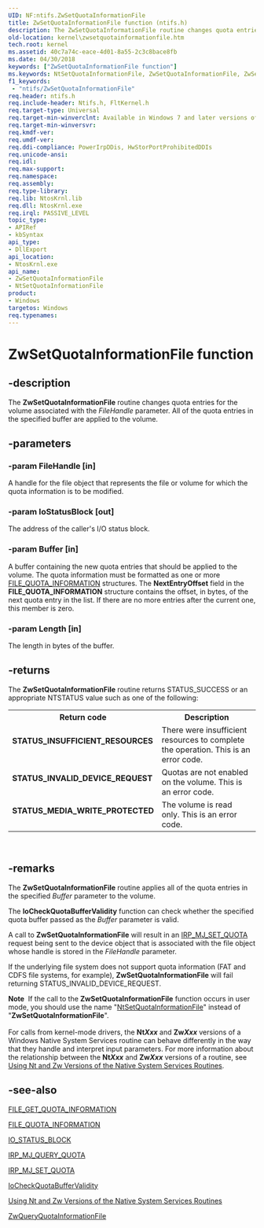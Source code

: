 ```yaml
---
UID: NF:ntifs.ZwSetQuotaInformationFile
title: ZwSetQuotaInformationFile function (ntifs.h)
description: The ZwSetQuotaInformationFile routine changes quota entries for the volume associated with the FileHandle parameter. All of the quota entries in the specified buffer are applied to the volume.
old-location: kernel\zwsetquotainformationfile.htm
tech.root: kernel
ms.assetid: 40c7a74c-eace-4d01-8a55-2c3c8bace8fb
ms.date: 04/30/2018
keywords: ["ZwSetQuotaInformationFile function"]
ms.keywords: NtSetQuotaInformationFile, ZwSetQuotaInformationFile, ZwSetQuotaInformationFile routine [Kernel-Mode Driver Architecture], k111_87b6e79e-ecd9-47ff-8f0c-7502fc82b8af.xml, kernel.zwsetquotainformationfile, ntifs/NtSetQuotaInformationFile, ntifs/ZwSetQuotaInformationFile
f1_keywords:
 - "ntifs/ZwSetQuotaInformationFile"
req.header: ntifs.h
req.include-header: Ntifs.h, FltKernel.h
req.target-type: Universal
req.target-min-winverclnt: Available in Windows 7 and later versions of Windows operating systems.
req.target-min-winversvr: 
req.kmdf-ver: 
req.umdf-ver: 
req.ddi-compliance: PowerIrpDDis, HwStorPortProhibitedDDIs
req.unicode-ansi: 
req.idl: 
req.max-support: 
req.namespace: 
req.assembly: 
req.type-library: 
req.lib: NtosKrnl.lib
req.dll: NtosKrnl.exe
req.irql: PASSIVE_LEVEL
topic_type:
- APIRef
- kbSyntax
api_type:
- DllExport
api_location:
- NtosKrnl.exe
api_name:
- ZwSetQuotaInformationFile
- NtSetQuotaInformationFile
product:
- Windows
targetos: Windows
req.typenames: 
---
```


# ZwSetQuotaInformationFile function


## -description


The <b>ZwSetQuotaInformationFile</b> routine changes quota entries for the volume associated with the <i>FileHandle</i> parameter. All of the quota entries in the specified buffer are applied to the volume. 


## -parameters




### -param FileHandle [in]

A handle for the file object that represents the file or volume for which the quota information is to be modified.


### -param IoStatusBlock [out]

The address of the caller's I/O status block.


### -param Buffer [in]

A buffer containing the new quota entries that should be applied to the volume. The quota information must be formatted as one or more <a href="https://docs.microsoft.com/windows-hardware/drivers/ddi/ntifs/ns-ntifs-_file_quota_information">FILE_QUOTA_INFORMATION</a> structures. The <b>NextEntryOffset</b> field in the <b>FILE_QUOTA_INFORMATION</b> structure contains the offset, in bytes, of the next quota entry in the list. If there are no more entries after the current one, this member is zero.


### -param Length [in]

The length in bytes of the buffer. 


## -returns



The <b>ZwSetQuotaInformationFile</b> routine returns STATUS_SUCCESS or an appropriate NTSTATUS value such as one of the following: 

<table>
<tr>
<th>Return code</th>
<th>Description</th>
</tr>
<tr>
<td width="40%">
<dl>
<dt><b>STATUS_INSUFFICIENT_RESOURCES </b></dt>
</dl>
</td>
<td width="60%">
There were insufficient resources to complete the operation. This is an error code.

</td>
</tr>
<tr>
<td width="40%">
<dl>
<dt><b>STATUS_INVALID_DEVICE_REQUEST</b></dt>
</dl>
</td>
<td width="60%">
Quotas are not enabled on the volume. This is an error code.

</td>
</tr>
<tr>
<td width="40%">
<dl>
<dt><b>STATUS_MEDIA_WRITE_PROTECTED</b></dt>
</dl>
</td>
<td width="60%">
The volume is read only. This is an error code. 

</td>
</tr>
</table>
 




## -remarks



The <b>ZwSetQuotaInformationFile</b> routine applies all of the quota entries in the specified <i>Buffer</i> parameter to the volume.

The <b>IoCheckQuotaBufferValidity</b> function can check whether the specified quota buffer passed as the <i>Buffer</i> parameter is valid.

A call to <b>ZwSetQuotaInformationFile</b> will result in an <a href="https://docs.microsoft.com/windows-hardware/drivers/ifs/irp-mj-set-quota">IRP_MJ_SET_QUOTA</a> request being sent to the device object that is associated with the file object whose handle is stored in the <i>FileHandle</i> parameter.

If the underlying file system does not support quota information (FAT and CDFS file systems, for example), <b>ZwSetQuotaInformationFile</b> will fail returning STATUS_INVALID_DEVICE_REQUEST.

<div class="alert"><b>Note</b>  If the call to the <b>ZwSetQuotaInformationFile</b> function occurs in user mode, you should use the name "<a href="https://msdn.microsoft.com/library/windows/hardware/ff567105">NtSetQuotaInformationFile</a>" instead of "<b>ZwSetQuotaInformationFile</b>".</div>
<div> </div>
For calls from kernel-mode drivers, the <b>Nt<i>Xxx</i></b> and <b>Zw<i>Xxx</i></b> versions of a Windows Native System Services routine can behave differently in the way that they handle and interpret input parameters. For more information about the relationship between the <b>Nt<i>Xxx</i></b> and <b>Zw<i>Xxx</i></b> versions of a routine, see <a href="https://docs.microsoft.com/windows-hardware/drivers/kernel/using-nt-and-zw-versions-of-the-native-system-services-routines">Using Nt and Zw Versions of the Native System Services Routines</a>.




## -see-also




<a href="https://docs.microsoft.com/windows-hardware/drivers/ddi/ntifs/ns-ntifs-_file_get_quota_information">FILE_GET_QUOTA_INFORMATION</a>



<a href="https://docs.microsoft.com/windows-hardware/drivers/ddi/ntifs/ns-ntifs-_file_quota_information">FILE_QUOTA_INFORMATION</a>



<a href="https://docs.microsoft.com/windows-hardware/drivers/ddi/wdm/ns-wdm-_io_status_block">IO_STATUS_BLOCK</a>



<a href="https://docs.microsoft.com/windows-hardware/drivers/ifs/irp-mj-query-quota">IRP_MJ_QUERY_QUOTA</a>



<a href="https://docs.microsoft.com/windows-hardware/drivers/ifs/irp-mj-set-quota">IRP_MJ_SET_QUOTA</a>



<a href="https://docs.microsoft.com/windows-hardware/drivers/ddi/ntifs/nf-ntifs-iocheckquotabuffervalidity">IoCheckQuotaBufferValidity</a>



<a href="https://docs.microsoft.com/windows-hardware/drivers/kernel/using-nt-and-zw-versions-of-the-native-system-services-routines">Using Nt and Zw Versions of the Native System Services Routines</a>



<a href="https://msdn.microsoft.com/library/windows/hardware/ff567064">ZwQueryQuotaInformationFile</a>
 

 

